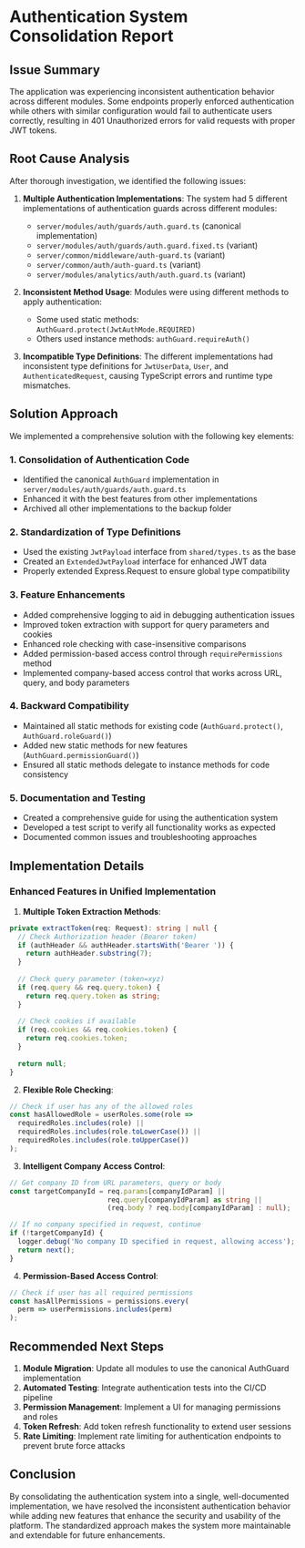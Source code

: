 # Authentication System Consolidation Report

## Issue Summary
The application was experiencing inconsistent authentication behavior across different modules. Some endpoints properly enforced authentication while others with similar configuration would fail to authenticate users correctly, resulting in 401 Unauthorized errors for valid requests with proper JWT tokens.

## Root Cause Analysis
After thorough investigation, we identified the following issues:

1. **Multiple Authentication Implementations**: The system had 5 different implementations of authentication guards across different modules:
   - `server/modules/auth/guards/auth.guard.ts` (canonical implementation)
   - `server/modules/auth/guards/auth.guard.fixed.ts` (variant)
   - `server/common/middleware/auth-guard.ts` (variant)
   - `server/common/auth/auth-guard.ts` (variant)
   - `server/modules/analytics/auth/auth.guard.ts` (variant)

2. **Inconsistent Method Usage**: Modules were using different methods to apply authentication:
   - Some used static methods: `AuthGuard.protect(JwtAuthMode.REQUIRED)`
   - Others used instance methods: `authGuard.requireAuth()`

3. **Incompatible Type Definitions**: The different implementations had inconsistent type definitions for `JwtUserData`, `User`, and `AuthenticatedRequest`, causing TypeScript errors and runtime type mismatches.

## Solution Approach

We implemented a comprehensive solution with the following key elements:

### 1. Consolidation of Authentication Code
- Identified the canonical `AuthGuard` implementation in `server/modules/auth/guards/auth.guard.ts`
- Enhanced it with the best features from other implementations
- Archived all other implementations to the backup folder

### 2. Standardization of Type Definitions
- Used the existing `JwtPayload` interface from `shared/types.ts` as the base
- Created an `ExtendedJwtPayload` interface for enhanced JWT data
- Properly extended Express.Request to ensure global type compatibility

### 3. Feature Enhancements
- Added comprehensive logging to aid in debugging authentication issues
- Improved token extraction with support for query parameters and cookies
- Enhanced role checking with case-insensitive comparisons
- Added permission-based access control through `requirePermissions` method
- Implemented company-based access control that works across URL, query, and body parameters

### 4. Backward Compatibility
- Maintained all static methods for existing code (`AuthGuard.protect()`, `AuthGuard.roleGuard()`)
- Added new static methods for new features (`AuthGuard.permissionGuard()`)
- Ensured all static methods delegate to instance methods for code consistency

### 5. Documentation and Testing
- Created a comprehensive guide for using the authentication system
- Developed a test script to verify all functionality works as expected
- Documented common issues and troubleshooting approaches

## Implementation Details

### Enhanced Features in Unified Implementation

1. **Multiple Token Extraction Methods**:
```typescript
private extractToken(req: Request): string | null {
  // Check Authorization header (Bearer token)
  if (authHeader && authHeader.startsWith('Bearer ')) {
    return authHeader.substring(7);
  }
  
  // Check query parameter (token=xyz)
  if (req.query && req.query.token) {
    return req.query.token as string;
  }
  
  // Check cookies if available
  if (req.cookies && req.cookies.token) {
    return req.cookies.token;
  }
  
  return null;
}
```

2. **Flexible Role Checking**:
```typescript
// Check if user has any of the allowed roles
const hasAllowedRole = userRoles.some(role => 
  requiredRoles.includes(role) || 
  requiredRoles.includes(role.toLowerCase()) || 
  requiredRoles.includes(role.toUpperCase())
);
```

3. **Intelligent Company Access Control**:
```typescript
// Get company ID from URL parameters, query or body
const targetCompanyId = req.params[companyIdParam] || 
                        req.query[companyIdParam] as string || 
                        (req.body ? req.body[companyIdParam] : null);

// If no company specified in request, continue
if (!targetCompanyId) {
  logger.debug('No company ID specified in request, allowing access');
  return next();
}
```

4. **Permission-Based Access Control**:
```typescript
// Check if user has all required permissions
const hasAllPermissions = permissions.every(
  perm => userPermissions.includes(perm)
);
```

## Recommended Next Steps

1. **Module Migration**: Update all modules to use the canonical AuthGuard implementation
2. **Automated Testing**: Integrate authentication tests into the CI/CD pipeline
3. **Permission Management**: Implement a UI for managing permissions and roles
4. **Token Refresh**: Add token refresh functionality to extend user sessions
5. **Rate Limiting**: Implement rate limiting for authentication endpoints to prevent brute force attacks

## Conclusion

By consolidating the authentication system into a single, well-documented implementation, we have resolved the inconsistent authentication behavior while adding new features that enhance the security and usability of the platform. The standardized approach makes the system more maintainable and extendable for future enhancements.